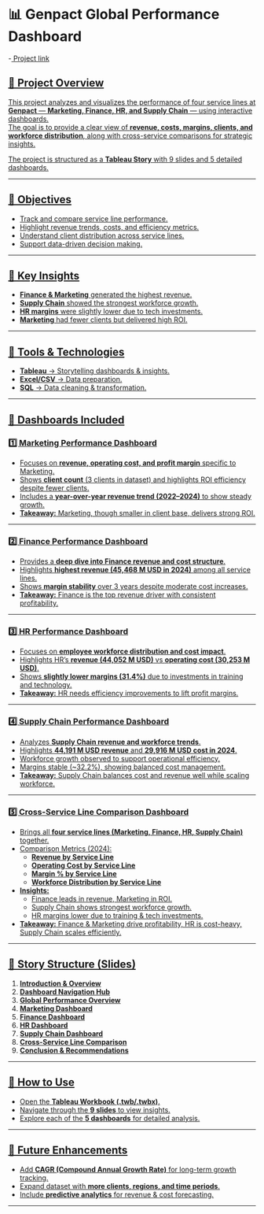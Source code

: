 
# 📊 Genpact Global Performance Dashboard  
-<a href="https://public.tableau.com/app/profile/chandru.s5763/viz/GenpactTableauproject/Story1"> Project link

## 🔹 Project Overview  
This project analyzes and visualizes the performance of four service lines at **Genpact** — **Marketing, Finance, HR, and Supply Chain** — using interactive dashboards.  
The goal is to provide a clear view of **revenue, costs, margins, clients, and workforce distribution**, along with cross-service comparisons for strategic insights.  

The project is structured as a **Tableau Story** with 9 slides and 5 detailed dashboards.  

---

## 🔹 Objectives  
- Track and compare service line performance.  
- Highlight revenue trends, costs, and efficiency metrics.  
- Understand client distribution across service lines.  
- Support data-driven decision making.  

---

## 🔹 Key Insights  
- **Finance & Marketing** generated the highest revenue.  
- **Supply Chain** showed the strongest workforce growth.  
- **HR margins** were slightly lower due to tech investments.  
- **Marketing** had fewer clients but delivered high ROI.  

---

## 🔹 Tools & Technologies  
- **Tableau** → Storytelling dashboards & insights.  
- **Excel/CSV** → Data preparation.  
- **SQL** → Data cleaning & transformation.  

---

## 🔹 Dashboards Included  

### 1️⃣ Marketing Performance Dashboard  
- Focuses on **revenue, operating cost, and profit margin** specific to Marketing.  
- Shows **client count** (3 clients in dataset) and highlights ROI efficiency despite fewer clients.  
- Includes a **year-over-year revenue trend (2022–2024)** to show steady growth.  
- **Takeaway:** Marketing, though smaller in client base, delivers strong ROI.  

---

### 2️⃣ Finance Performance Dashboard  
- Provides a **deep dive into Finance revenue and cost structure**.  
- Highlights **highest revenue (45,468 M USD in 2024)** among all service lines.  
- Shows **margin stability** over 3 years despite moderate cost increases.  
- **Takeaway:** Finance is the top revenue driver with consistent profitability.  

---

### 3️⃣ HR Performance Dashboard  
- Focuses on **employee workforce distribution and cost impact**.  
- Highlights HR’s **revenue (44,052 M USD)** vs **operating cost (30,253 M USD)**.  
- Shows **slightly lower margins (31.4%)** due to investments in training and technology.  
- **Takeaway:** HR needs efficiency improvements to lift profit margins.  

---

### 4️⃣ Supply Chain Performance Dashboard  
- Analyzes **Supply Chain revenue and workforce trends**.  
- Highlights **44,191 M USD revenue** and **29,916 M USD cost in 2024**.  
- Workforce growth observed to support operational efficiency.  
- Margins stable (~32.2%), showing balanced cost management.  
- **Takeaway:** Supply Chain balances cost and revenue well while scaling workforce.  

---

### 5️⃣ Cross-Service Line Comparison Dashboard  
- Brings all **four service lines (Marketing, Finance, HR, Supply Chain)** together.  
- Comparison Metrics (2024):  
  - **Revenue by Service Line**  
  - **Operating Cost by Service Line**  
  - **Margin % by Service Line**  
  - **Workforce Distribution by Service Line**  
- **Insights:**  
  - Finance leads in revenue, Marketing in ROI.  
  - Supply Chain shows strongest workforce growth.  
  - HR margins lower due to training & tech investments.  
- **Takeaway:** Finance & Marketing drive profitability, HR is cost-heavy, Supply Chain scales efficiently.  

---

## 🔹 Story Structure (Slides)  
1. **Introduction & Overview**  
2. **Dashboard Navigation Hub**  
3. **Global Performance Overview**  
4. **Marketing Dashboard**  
5. **Finance Dashboard**  
6. **HR Dashboard**  
7. **Supply Chain Dashboard**  
8. **Cross-Service Line Comparison**  
9. **Conclusion & Recommendations**  

---

## 🔹 How to Use  
- Open the **Tableau Workbook (.twb/.twbx)**.  
- Navigate through the **9 slides** to view insights.  
- Explore each of the **5 dashboards** for detailed analysis.  

---

## 🔹 Future Enhancements  
- Add **CAGR (Compound Annual Growth Rate)** for long-term growth tracking.  
- Expand dataset with **more clients, regions, and time periods**.  
- Include **predictive analytics** for revenue & cost forecasting.  

---


